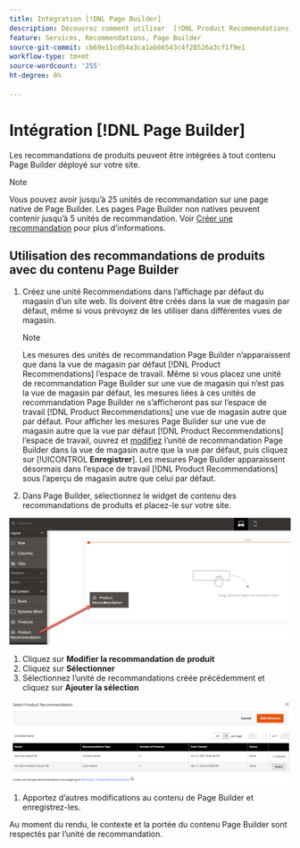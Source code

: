 ```yaml
---
title: Intégration [!DNL Page Builder]
description: Découvrez comment utiliser  [!DNL Product Recommendations]  unités dans Page Builder.
feature: Services, Recommendations, Page Builder
source-git-commit: cb69e11cd54a3ca1ab66543c4f28526a3cf1f9e1
workflow-type: tm+mt
source-wordcount: '255'
ht-degree: 0%

---
```


# Intégration [!DNL Page Builder]

Les recommandations de produits peuvent être intégrées à tout contenu Page Builder déployé sur votre site.

>[!NOTE]
>
> Vous pouvez avoir jusqu’à 25 unités de recommandation sur une page native de Page Builder. Les pages Page Builder non natives peuvent contenir jusqu’à 5 unités de recommandation. Voir [Créer une recommandation](create.md) pour plus d’informations.

## Utilisation des recommandations de produits avec du contenu Page Builder

1. Créez une unité Recommendations dans l’affichage par défaut du magasin d’un site web. Ils doivent être créés dans la vue de magasin par défaut, même si vous prévoyez de les utiliser dans différentes vues de magasin.

   >[!NOTE]
   >
   >Les mesures des unités de recommandation Page Builder n’apparaissent que dans la vue de magasin par défaut [!DNL Product Recommendations] l’espace de travail. Même si vous placez une unité de recommandation Page Builder sur une vue de magasin qui n’est pas la vue de magasin par défaut, les mesures liées à ces unités de recommandation Page Builder ne s’afficheront pas sur l’espace de travail [!DNL Product Recommendations] une vue de magasin autre que par défaut. Pour afficher les mesures Page Builder sur une vue de magasin autre que la vue par défaut [!DNL Product Recommendations] l’espace de travail, ouvrez et [modifiez](edit.md) l’unité de recommandation Page Builder dans la vue de magasin autre que la vue par défaut, puis cliquez sur [!UICONTROL **Enregistrer**]. Les mesures Page Builder apparaissent désormais dans l’espace de travail [!DNL Product Recommendations] sous l’aperçu de magasin autre que celui par défaut.

1. Dans Page Builder, sélectionnez le widget de contenu des recommandations de produits et placez-le sur votre site.

![Insérer une unité de recommandation](assets/pb-insert.png)

1. Cliquez sur **Modifier la recommandation de produit**
1. Cliquez sur **Sélectionner**
1. Sélectionnez l’unité de recommandations créée précédemment et cliquez sur **Ajouter la sélection**

![Insérer une unité de recommandation](assets/pb-select.png)

1. Apportez d’autres modifications au contenu de Page Builder et enregistrez-les.

Au moment du rendu, le contexte et la portée du contenu Page Builder sont respectés par l’unité de recommandation.
